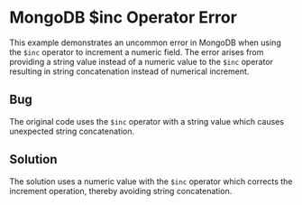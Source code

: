 # MongoDB $inc Operator Error
This example demonstrates an uncommon error in MongoDB when using the `$inc` operator to increment a numeric field.  The error arises from providing a string value instead of a numeric value to the `$inc` operator resulting in string concatenation instead of numerical increment.

## Bug
The original code uses the `$inc` operator with a string value which causes unexpected string concatenation. 

## Solution
The solution uses a numeric value with the `$inc` operator which corrects the increment operation, thereby avoiding string concatenation. 

